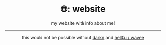 <div align="center">
  <h1>🌐: website</h1>
</div>

<div align="center"> 
<p>my website with info about me!</p>
</div>

---

<div align="center">
<p>this would not be possible without <a href="https://darkn.bio">darkn</a> and <a href="https://github.com/13waves">hell0u / wavee</a></p>
</div>